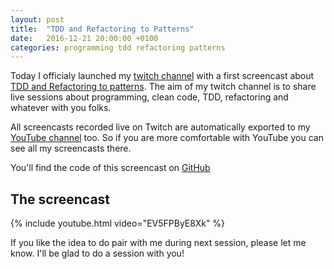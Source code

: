 ```yaml
---
layout: post
title:  "TDD and Refactoring to Patterns"
date:   2016-12-21 20:00:00 +0100
categories: programming tdd refactoring patterns
---
```

Today I officialy launched my [twitch channel](https://www.twitch.tv/joebew42) with a first screencast about [TDD and Refactoring to patterns](https://www.twitch.tv/joebew42/v/108916836). The aim of my twitch channel is to share live sessions about programming, clean code, TDD, refactoring and whatever with you folks.

All screencasts recorded live on Twitch are automatically exported to my [YouTube channel](https://www.youtube.com/channel/UCEt-X-5yZ86SYTNDbSQgVAQ) too. So if you are more comfortable with YouTube you can see all my screencasts there.

You'll find the code of this screencast on [GitHub](https://github.com/joebew42/fizzbuzzkata)

## The screencast

{% include youtube.html video="EV5FPByE8Xk" %}

If you like the idea to do pair with me during next session, please let me know. I'll be glad to do a session with you!
